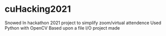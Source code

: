 # cuHacking2021
Snowed In hackathon 2021 project to simplify zoom/virtual attendence
Used Python with OpenCV 
Based upon a file I/O project made

